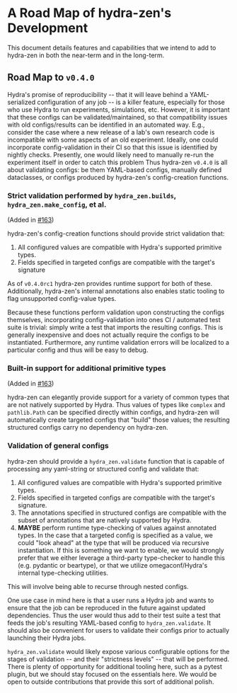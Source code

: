 # A Road Map of hydra-zen's Development

This document details features and capabilities that we intend to add to hydra-zen in both the near-term and 
in the long-term.

## Road Map to `v0.4.0`

Hydra's promise of reproducibility -- that it will leave behind a YAML-serialized configuration of any job -- 
is a killer feature, especially for those who use Hydra to run experiments, simulations, etc. However, it is 
important that these configs can be validated/maintained, so that compatibility issues with old 
configs/results can be identified in an automated way. E.g., consider the case where a new release of a lab's 
own research code is incompatible with some aspects of an old experiment. Ideally, one could incorporate 
config-validation in their CI so that this issue is identified by nightly checks. Presently, one would likely 
need to manually re-run the experiment itself in order to catch this problem Thus hydra-zen `v0.4.0` is all 
about validating configs: be them YAML-based configs, manually defined dataclasses, or configs produced by 
hydra-zen's config-creation functions. 

### Strict validation performed by `hydra_zen.builds`, `hydra_zen.make_config`, et al.

(Added in [#163](https://github.com/mit-ll-responsible-ai/hydra-zen/pull/163))

hydra-zen's config-creation functions should provide strict validation that:
   1. All configured values are compatible with Hydra's supported primitive types.
   2. Fields specified in targeted configs are compatible with the target's signature

As of `v0.4.0rc1` hydra-zen provides runtime support for both of these. Additionally, hydra-zen's internal 
annotations also enables static tooling to flag unsupported config-value types.

Because these functions perform validation upon constructing the configs themselves, incorporating 
config-validation into ones CI / automated test suite is trivial: simply write a test that imports the 
resulting configs. This is generally inexpensive and does not actually require the configs to be instantiated.
Furthermore, any runtime validation errors will be localized to a particular config and thus will be easy to debug.

### Built-in support for additional primitive types

(Added in [#163](https://github.com/mit-ll-responsible-ai/hydra-zen/pull/163))

hydra-zen can elegantly provide support for a variety of common types that are not natively supported by 
Hydra. Thus values of types like `complex` and `pathlib.Path` can be specified directly within configs, and 
hydra-zen will automatically create targeted configs that "build" those values; the resulting structured 
configs carry no dependency on hydra-zen.

### Validation of general configs

hydra-zen should provide a `hydra_zen.validate` function that is capable of processing any yaml-string or 
structured config and validate that:
   1. All configured values are compatible with Hydra's supported primitive types.
   2. Fields specified in targeted configs are compatible with the target's signature.
   3. The annotations specified in structured configs are compatible with the subset of annotations that are natively supported by Hydra.
   4. **MAYBE** perform runtime type-checking of values against annotated types. In the case that a targeted config is specified as a value, we could "look ahead" at the type that will be produced via recursive instantiation. If this is something we want to enable, we would strongly prefer that we either leverage a third-party type-checker to handle this (e.g. pydantic or beartype), or that we utilize omegaconf/Hydra's internal type-checking utilities.

This will involve being able to recurse through nested configs.

One use case in mind here is that a user runs a Hydra job and wants to ensure that the job can be reproduced 
in the future against updated dependencies. Thus the user would thus add to their test suite a test that 
feeds the job's resulting YAML-based config to `hydra_zen.validate`. It should also be convenient for users to
validate their configs prior to actually launching their Hydra jobs.

`hydra_zen.validate` would likely expose various configurable options for the stages of validation -- and 
their "strictness levels" -- that will be performed. There is plenty of opportunity for additional tooling 
here, such as a pytest plugin, but we should stay focused on the essentials here. We would be open to outside 
contributions that provide this sort of additional polish.
